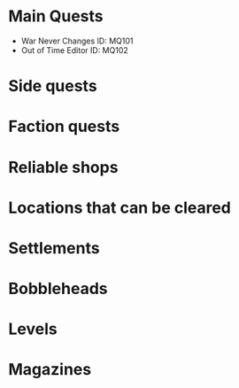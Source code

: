 # Main Quests
  - War Never Changes  ID: MQ101
  - Out of Time  Editor ID: MQ102
# Side quests
# Faction quests
# Reliable shops
# Locations that can be cleared
# Settlements
# Bobbleheads
# Levels
# Magazines
